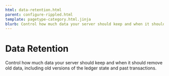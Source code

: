 ```yaml
---
html: data-retention.html
parent: configure-rippled.html
template: pagetype-category.html.jinja
blurb: Control how much data your server should keep and when it should remove old data.
---
```

# Data Retention

Control how much data your server should keep and when it should remove old data, including old versions of the ledger state and past transactions.